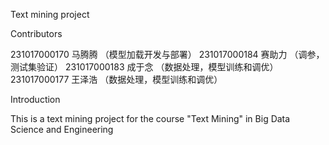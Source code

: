 Text mining project

Contributors

231017000170 马腾腾 （模型加载开发与部署）
231017000184 赛助力 （调参，测试集验证）
231017000183 成于念 （数据处理，模型训练和调优）
231017000177 王泽浩 （数据处理，模型训练和调优）


Introduction

This is a text mining project for the course "Text Mining" in Big Data Science and Engineering